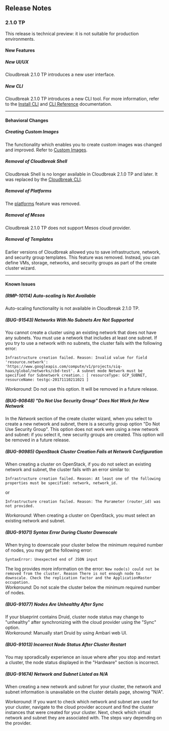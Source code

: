 ## Release Notes


### 2.1.0 TP 

This release is technical preview: it is not suitable for production environments.

#### New Features

##### New UI/UX

Cloudbreak 2.1.0 TP introduces a new user interface.



##### New CLI

Cloudbreak 2.1.0 TP introduces a new CLI tool. For more information, refer to the [Install CLI](cli-install.md) and [CLI Reference](cli-reference.md) documentation. 

____________________________


#### Behavioral Changes

##### Creating Custom Images 

The functionality which enables you to create custom images was changed and improved. Refer to  [Custom Images](images.md).


##### Removal of Cloudbreak Shell 

Cloudbreak Shell is no longer available in Cloudbreak 2.1.0 TP and later. It was replaced by the [Cloudbreak CLI](cli-install.md).


##### Removal of Platforms 

The [platforms](http://hortonworks.github.io/cloudbreak-docs/release-1.16.4/topologies/) feature was removed. 


##### Removal of Mesos 

Cloudbreak 2.1.0 TP does not support Mesos cloud provider.


##### Removal of Templates

Earlier versions of Cloudbreak allowed you to save infrastructure, network, and security group templates. This feature was removed. Instead, you can define VMs, storage, networks, and security groups as part of the create cluster wizard. 

____________________________________

#### Known Issues


##### (RMP-10114) Auto-scaling Is Not Available

Auto-scaling functionality is not available in Cloudbreak 2.1.0 TP. 


##### (BUG-91543) Networks With No Subnets Are Not Supported 

You cannot create a cluster using an existing network that does not have any subnets. You must use a network that includes at least one subnet. If you try to use a network with no subnets, the cluster fails with the following error:   
```
Infrastructure creation failed. Reason: Invalid value for field 'resource.network': 'https://www.googleapis.com/compute/v1/projects/siq-haas/global/networks/cbd-test'. A subnet mode Network must be specified for Subnetwork creation.: [ resourceType: GCP_SUBNET, resourceName: testgc-20171110211021 ]
```  
*Workaround*: Do not use this option. It will be removed in a future release.  



##### (BUG-90848) "Do Not Use Security Group" Does Not Work for New Network 

In the *Network* section of the create cluster wizard, when you select to create a new network and subnet, there is a security group option "Do Not Use Security Group". This option does not work wen using a new network and subnet: if you select it, new security groups are created. This option will be removed in a future release.


##### (BUG-90985) OpenStack Cluster Creation Fails at Network Configuration

When creating a cluster on OpenStack, if you do not select an existing network and subnet, the cluster fails with an error similar to:  
```
Infrastructure creation failed. Reason: At least one of the following properties must be specified: network, network_id.
```
or   
```
Infrastructure creation failed. Reason: The Parameter (router_id) was not provided.
```

*Workaround*: When creating a cluster on OpenStack, you must select an existing network and subnet. 



##### (BUG-91071) Syntax Error During Cluster Downscale

When trying to downscale your cluster below the minimum required number of nodes, you may get the following error:  
```
SyntaxError: Unexpected end of JSON input
```

The log provides more information on the error: `New node(s) could not be removed from the cluster. Reason There is not enough node to downscale. Check the replication factor and the ApplicationMaster occupation.`  
*Workaround*: Do not scale the cluster below the minimum required number of nodes.  


##### (BUG-91077) Nodes Are Unhealthy After Sync

If your blueprint contains Druid, cluster node status may change to "unhealthy" after synchronizing with the cloud provider using the "Sync" option.    
*Workaround*: Manually start Druid by using Ambari web UI.  



##### (BUG-91013) Incorrect Node Status After Cluster Restart 

You may sporadically experience an issue where after you stop and restart a cluster, the node status displayed in the "Hardware" section is incorrect.   

[comment]: <> (Not sure what the workaround is for BUG-91013?)

 

##### (BUG-91674) Network and Subnet Listed as N/A

When creating a new network and subnet for your cluster, the network and subnet information is unavailable on the cluster details page, showing "N/A".

*Workaround*: If you want to check which network and subnet are used for your cluster, navigate to the cloud provider account and find the cluster instances that were created for your cluster. Next, check which virtual network and subnet they are associated with. The steps vary depending on the provider.  



[Comment]: <> (How about BUG-91699? Default Master security group ports are too open)


